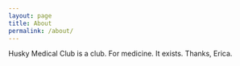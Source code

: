 ```yaml
---
layout: page
title: About
permalink: /about/
---
```


Husky Medical Club is a club. For medicine. It exists. Thanks, Erica.